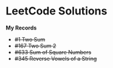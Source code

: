 # LeetCode Solutions
**My Records**
- ~~#1   Two Sum~~
- ~~#167 Two Sum 2~~
- ~~#633 Sum of Square Numbers~~
- ~~#345 Reverse Vowels of a String~~